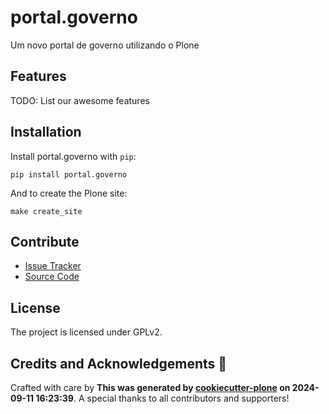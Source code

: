 # portal.governo

Um novo portal de governo utilizando o Plone

## Features

TODO: List our awesome features

## Installation

Install portal.governo with `pip`:

```shell
pip install portal.governo
```
And to create the Plone site:

```shell
make create_site
```

## Contribute

- [Issue Tracker](https://github.com/Raphael-Chapur/portal.governo/issues)
- [Source Code](https://github.com/Raphael-Chapur/portal.governo/)

## License

The project is licensed under GPLv2.

## Credits and Acknowledgements 🙏

Crafted with care by **This was generated by [cookiecutter-plone](https://github.com/plone/cookieplone-templates/backend_addon) on 2024-09-11 16:23:39**. A special thanks to all contributors and supporters!
